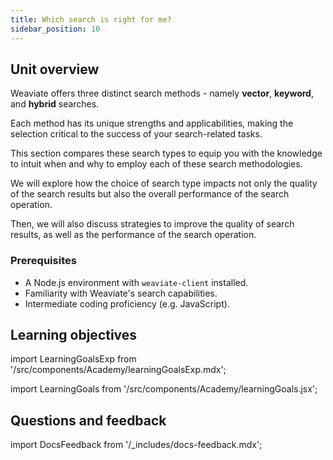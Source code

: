 ```yaml
---
title: Which search is right for me?
sidebar_position: 10
---
```


## <i class="fa-solid fa-chalkboard-user"></i> Unit overview

<!-- import ReactPlayer from 'react-player/lazy'

<ReactPlayer url='https://youtu.be/FU7l5pr2FmU' controls='true'/>
<br/> -->

<!-- :::warning TODO
Intro video here
::: -->

<!-- Provide context for this course, in addition to the concrete learning goals and outcomes. Why would someone want to do this unit? -->

Weaviate offers three distinct search methods - namely **vector**, **keyword**, and **hybrid** searches.

Each method has its unique strengths and applicabilities, making the selection critical to the success of your search-related tasks.

This section compares these search types to equip you with the knowledge to intuit when and why to employ each of these search methodologies.

We will explore how the choice of search type impacts not only the quality of the search results but also the overall performance of the search operation.

Then, we will also discuss strategies to improve the quality of search results, as well as the performance of the search operation.


### <i class="fa-solid fa-clipboard-list-check"></i> Prerequisites

- A Node.js environment with `weaviate-client` installed.
- Familiarity with Weaviate's search capabilities.
- Intermediate coding proficiency (e.g. JavaScript).

## <i class="fa-solid fa-chalkboard-user"></i> Learning objectives

import LearningGoalsExp from '/src/components/Academy/learningGoalsExp.mdx';

<LearningGoalsExp />

import LearningGoals from '/src/components/Academy/learningGoals.jsx';

<LearningGoals unitName="which_search"/>

## Questions and feedback

import DocsFeedback from '/_includes/docs-feedback.mdx';

<DocsFeedback/>
